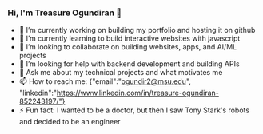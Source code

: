 ### Hi, I'm Treasure Ogundiran 👋
<!-- **treasureogundiran/treasureogundiran** is a ✨ _special_ ✨ repository because its `README.md` (this file) appears on your GitHub profile. -->


- 🔭 I’m currently working on building my portfolio and hosting it on github
- 🌱 I’m currently learning to build interactive websites with javascript
- 👯 I’m looking to collaborate on building websites, apps, and AI/ML projects
- 🤔 I’m looking for help with backend development and building APIs
- 💬 Ask me about my technical projects and what motivates me
- 📫 How to reach me: {"email":"ogundir2@msu.edu", "linkedin":"https://www.linkedin.com/in/treasure-ogundiran-852243197/"}
- ⚡ Fun fact: I wanted to be a doctor, but then I saw Tony Stark's robots and decided to be an engineer

